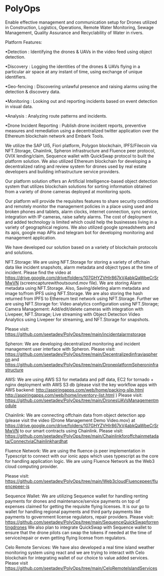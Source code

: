 # PolyOps
Enable effective management and communication setup for Drones utilized in Construction, Logistics, Operations, Remote Water Monitoring, Sewage Management, Quality Assurance and Recyclability of Water in rivers.


Platform Features:

•Detection : Identifying the drones & UAVs in the video feed using object detection.

•Discovery : Logging the identities of the drones & UAVs flying in a particular air space at any instant of time, using exchange of unique identifiers.

•Geo-fencing : Discovering unlawful presence and raising alarms using the detection & discovery data.

•Monitoring : Looking out and reporting incidents based on event detection in visual data.

•Analysis : Analyzing route patterns and incidents.

•Drone Incident Reporting : Publish drone incident reports, preventive measures and remediation using a decentralized twitter application over the Ethereum blockchain network and Embark Tools.

We utilize the SAP UI5, Fiori platform, Polygon blockchain, IPFS/Filecoin via NFT.Storage, Chainlink, Spheron infrastructure and Fluence peer protocol, OVIX lending/claim, Sequence wallet with QuickSwap protocol to built the platform solution. We also utilized Ethereum blockchain for developing a decentralized rating and review system for drones used by real estate developers and building infrastructure service providers.

Our platform solution offers an Artificial Intelligence-based object detection system that utilizes blockchain solutions for sorting information obtained from a variety of drone cameras deployed at monitoring spots.

Our platform will provide the requisites features to share security conditions and remotely monitor the management policies in a place using used and broken phones and tablets, alarm clocks, internet connection, sync service, integration with IP cameras, raise safety alarms. The cost of deployment and added technology is limited which could help the businesses living in a variety of geographical regions. We also utilized google spreadsheets and its apis, google map APIs and telegram bot for developing monitoring and management application.

We have developed our solution based on a variety of blockchain protocols and solutions.

NFT.Storage: We are using NFT.Storage for storing a variety of offchain data like incident snapshots, alarm metadata and object types at the time of incident. Please find the video at https://drive.google.com/drive/folders/107GHYZVHIr867kV4abkQaWbeCrSrMwVN (screencapturewithoutsound.mov file). We are storing Alarm metadata using NFT.Storage. Also, Saving/deleting alarm metadata and image to/from IPFS using NFT.Storage. We are also storing the hash returned from IPFS to Ethereum test network using NFT.Storage. Further we are using NFT.Storage for: Video analytics configuration using NFT.Storage; Camera Management: Add/edit/delete cameras with integration with Livepeer, NFT.Storage; Live streaming with Object Detection Video Analytics using Livepeer for streaming, and NFT.Storage for snapshots.

Please visit: https://github.com/seetadev/PolyOps/tree/main/incidentalarmstorage


Spheron: We are developing decentralized monitoring and incident management user interface with Spheron. 
Please visit: https://github.com/seetadev/PolyOps/tree/main/Decentralizedinfraviaspheron and https://github.com/seetadev/PolyOps/tree/main/DroneplatformSpheroninfrastructure


AWS: We are using AWS S3 for metadata and pdf data, EC2 for tornado + nginx deployment with AWS S3 db (please visit the key workflow apps with AWS backend: 
http://aspiringapps.com/web/home/packing-slip.html
http://aspiringapps.com/web/home/inventory-list.html
) Please visit: https://github.com/seetadev/PolyOps/tree/main/DronesUAVsManagementmodule

Chainlink: We are connecting offchain data from object detection app (please visit the video {Drone Management Demo Video.mov} at https://drive.google.com/drive/folders/107GHYZVHIr867kV4abkQaWbeCrSrMwVN to our smart contracts using Chainlink. Please visit: https://github.com/seetadev/PolyOps/tree/main/Chainlinkforoffchainmetadata/ConnectviaChainlinkhardhat

Fluence Network: We are using the fluence-js peer implementation in Typescript to connect with our ionic apps which uses typescript as the core for handling application logic. We are using Fluence Network as the Web3 cloud computing provider.

Please visit: https://github.com/seetadev/PolyOps/tree/main/Web3cloudFluencepeer/fluencepeer-js


Sequence Wallet: We are utilizing Sequence wallet for handling renting payments for drones and maintenance/service payments on top of expenses claimed for getting the requisite flying licenses. It is our go to wallet for handling regional payments and third party payments like payments to government license regulators, repair providers. Please visit: https://github.com/seetadev/PolyOps/tree/main/SequenceQuickSwapforrentingdrones We also plan to integrate QuickSwap with Sequence wallet to ensure that the drone pilots can swap the tokens if needed at the time of service/repair or even getting flying license from regulators.

Celo Remote Services: We have also developed a real time island weather monitoring system using react and we are trying to interact with Celo blockchain for integrating wallet of our choice to value added services. Please visit https://github.com/seetadev/PolyOps/tree/main/CeloRemoteIslandServices
